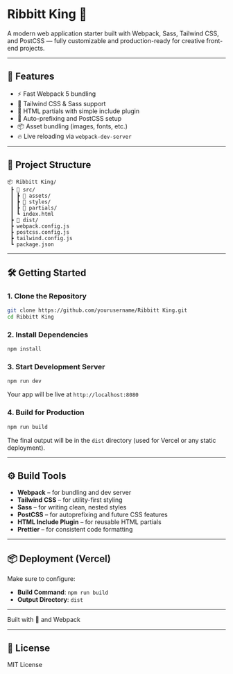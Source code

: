 
# Ribbitt King 💸

A modern web application starter built with Webpack, Sass, Tailwind CSS, and PostCSS — fully customizable and production-ready for creative front-end projects.

---

## 🚀 Features

- ⚡ Fast Webpack 5 bundling
- 🎨 Tailwind CSS & Sass support
- 🧩 HTML partials with simple include plugin
- 💅 Auto-prefixing and PostCSS setup
- 📦 Asset bundling (images, fonts, etc.)
- 🔥 Live reloading via `webpack-dev-server`

---

## 📁 Project Structure

```
📦 Ribbitt King/
 ┣ 📂 src/
 ┃ ┣ 📂 assets/
 ┃ ┣ 📂 styles/
 ┃ ┣ 📂 partials/
 ┃ ┗ index.html
 ┣ 📂 dist/
 ┣ webpack.config.js
 ┣ postcss.config.js
 ┣ tailwind.config.js
 ┗ package.json
```

---

## 🛠️ Getting Started

### 1. Clone the Repository
```bash
git clone https://github.com/yourusername/Ribbitt King.git
cd Ribbitt King
```

### 2. Install Dependencies
```bash
npm install
```

### 3. Start Development Server
```bash
npm run dev
```
Your app will be live at `http://localhost:8080`

### 4. Build for Production
```bash
npm run build
```
The final output will be in the `dist` directory (used for Vercel or any static deployment).

---

## ⚙️ Build Tools

- **Webpack** – for bundling and dev server
- **Tailwind CSS** – for utility-first styling
- **Sass** – for writing clean, nested styles
- **PostCSS** – for autoprefixing and future CSS features
- **HTML Include Plugin** – for reusable HTML partials
- **Prettier** – for consistent code formatting

---

## 📦 Deployment (Vercel)

Make sure to configure:
- **Build Command**: `npm run build`
- **Output Directory**: `dist`

---




Built with 💖 and Webpack

---

## 📜 License

MIT License

